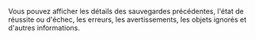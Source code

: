 Vous pouvez afficher les détails des sauvegardes précédentes, l'état de réussite ou d'échec, les erreurs, les avertissements, les objets ignorés et d'autres informations.
